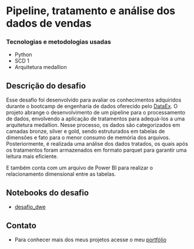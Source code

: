 # Pipeline, tratamento e análise dos dados de vendas

### Tecnologias e metodologias usadas
* Python
* SCD 1
* Arquitetura medallion

## Descrição do desafio
Esse desafio foi desenvolvido para avaliar os conhecimentos adquiridos durante o bootcamp de engenharia de dados oferecido pelo [DataEx](https://www.dataex.com.br). O projeto abrange o desenvolvimento de um pipeline para o processamento de dados, envolvendo a aplicação de tratamentos para adequá-los a uma arquitetura medallion. Nesse processo, os dados são categorizados em camadas bronze, silver e gold, sendo estruturados em tabelas de dimensões e fato para o menor consumo de memória dos arquivos. Posteriormente, é realizada uma análise dos dados tratados, os quais após os tratamentos foram armazenados em formato parquet para garantir uma leitura mais eficiente.

E também conta com um arquivo de Power BI para realizar o relacionamento dimensional entre as tabelas.

## Notebooks do desafio
* [desafio_dwe](link)

## Contato
* Para conhecer mais dos meus projetos acesse o meu [portfólio](https://yasmim-portifolio.vercel.app)